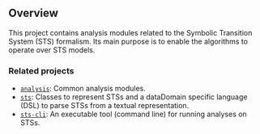 ## Overview

This project contains analysis modules related to the Symbolic Transition System (STS) formalism. Its main purpose is to enable the algorithms to operate over STS models.

### Related projects

* [`analysis`](../../common/analysis/README.md): Common analysis modules.
* [`sts`](../sts/README.md): Classes to represent STSs and a dataDomain specific language (DSL) to parse STSs from a textual representation.
* [`sts-cli`](../sts-cli/README.md): An executable tool (command line) for running analyses on STSs.